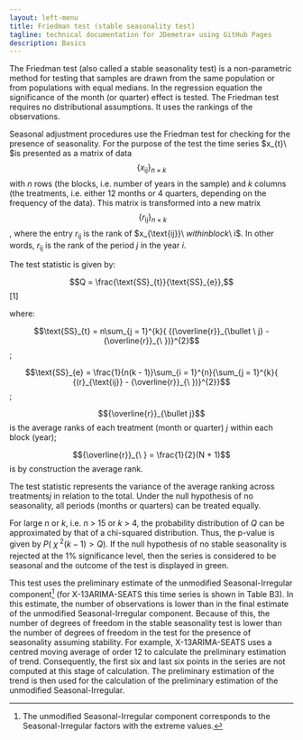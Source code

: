 ```yaml
---
layout: left-menu
title: Friedman test (stable seasonality test)
tagline: technical documentation for JDemetra+ using GitHub Pages
description: Basics
---
```


The Friedman test (also called a stable seasonality test) is a
non-parametric method for testing that samples are drawn from the same
population or from populations with equal medians. In the regression
equation the significance of the month (or quarter) effect is tested.
The Friedman test requires no distributional assumptions. It uses the
rankings of the observations.

Seasonal adjustment procedures use the Friedman test for checking for
the presence of seasonality. For the purpose of the test the time series
$x_{t}\ $is presented as a matrix of data
$$\left\{ x_{\text{ij}} \right\}_{n \times k}$$ with $n$ rows (the blocks,
i.e. number of years in the sample) and $k$ columns (the treatments,
i.e. either 12 months or 4 quarters, depending on the frequency of the
data). This matrix is transformed into a new
matrix $${\ \left\{ r_{\text{ij}} \right\}}_{n \times k}$$, where the entry
$r_{\text{ij}}$ is the rank of $x_{\text{ij}}\ $within block$\ i$. In
other words, $r_{\text{ij}}$ is the rank of the period $j$ in the year
$i$.

The test statistic is given by:

  $$Q = \frac{\text{SS}_{t}}{\text{SS}_{e}},$$   \[1\] <!--- \[7.146\] -->
 

where:

$$\text{SS}_{t} = n\sum_{j = 1}^{k}{ {(\overline{r}}_{\bullet \ j} - {\overline{r}}_{\ })}^{2}$$;

$$\text{SS}_{e} = \frac{1}{n(k - 1)}\sum_{i = 1}^{n}{\sum_{j = 1}^{k}{ {(r}_{\text{ij}} - {\overline{r}}_{\ })}^{2}}$$;

$${\overline{r}}_{\bullet j}$$ is the average ranks of each
treatment (month or quarter) $j$ within each block (year);

$${\overline{r}}_{\ } = \frac{1}{2}(N + 1)$$ is by construction the
average rank.

The test statistic represents the variance of the average ranking across
treatments$j$ in relation to the total. Under the null hypothesis of no
seasonality, all periods (months or quarters) can be treated equally.

For large $n$ or $k$, i.e. $n$ \> 15 or $k$ \> 4, the probability
distribution of $Q$ can be approximated by that of a chi-squared
distribution. Thus, the p-value is given
by$\ P(\ \chi_{\ }^{2}(k - 1) > Q)$. If the null hypothesis of no stable
seasonality is rejected at the 1% significance level, then the series is
considered to be seasonal and the outcome of the test is displayed in
green.

This test uses the preliminary estimate of the unmodified Seasonal-Irregular 
component[^82] (for X-13ARIMA-SEATS this time series is shown
in Table B3). In this estimate, the number of observations is lower than
in the final estimate of the unmodified Seasonal-Irregular component.
Because of this, the number of degrees of freedom in the stable
seasonality test is lower than the number of degrees of freedom in the
test for the presence of seasonality assuming stability. For
example, X-13ARIMA-SEATS uses a centred moving average of order 12 to
calculate the preliminary estimation of trend. Consequently, the first
six and last six points in the series are not computed at this stage of
calculation. The preliminary estimation of the trend is then used for
the calculation of the preliminary estimation of the unmodified Seasonal-Irregular.

[^82]: The unmodified Seasonal-Irregular component corresponds to the
    Seasonal-Irregular factors with the extreme values.